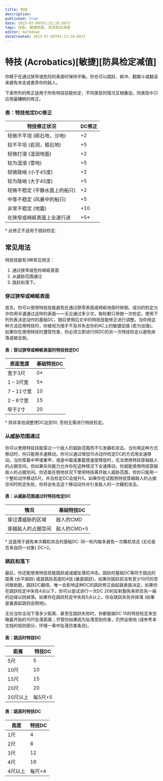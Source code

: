 ```yaml
---
title: 特技
description: 
published: true
date: 2023-07-09T01:52:28.607Z
tags: 技能, 敏捷技能, 防具检定减值
editor: markdown
dateCreated: 2023-07-09T01:52:28.607Z
---
```


  # 特技 (Acrobatics)\[敏捷\]\[防具检定减值\]
你精于在通过狭窄或危险的表面时保持平衡。你也可以跳跃、俯冲、翻跟斗或翻滚来避免攻击或愚弄你的敌人。

下表所列的修正适用于所有特技技能检定，不同类型的情况互相叠加，同类型中只应用最糟糕的修正。

### 表：特技检定DC修正

| 特技修正状况                        | DC修正  |
|-----------------------------------|---------|
| 轻微不平坦 (碎石地，沙地)           | +2      |
| 较不平坦 (岩洞，粗石地)             | +5      |
| 轻微打滑 (湿润地面)                 | +2      |
| 较为湿滑 (雪地)                    | +5      |
| 轻微陡峭 (小于45度)                 | +2      |
| 较为陡峭 (大于45度)                 | +5      |
| 轻微不稳定 (平静水面上的船只)       | +2      |
| 中等不稳定 (风暴中的船只)           | +5      |
| 非常不稳定 (地震)                   | +10     |
| 在狭窄或崎岖表面上全速行进           | +5*     |
\* 此修正不适用于跳跃检定.

## 常见用法
特技技能有3种常见用法：
1. 通过狭窄或危险崎岖表面
2. 从威胁范围通过
3. 跳跃和落下。

### 穿过狭窄或崎岖表面
首先，你可以使用特技技能避免在通过狭窄表面或崎岖地面时摔倒。成功的检定允许你用半速通过这样的表面——无论通过多少次，每轮都只用做一次检定。使用下列列表决定动作的基础DC，随后使用后文中的特技技能修正进行调整。当你用这种方法应用特技时，你被视为措手不及并失去你的AC上的敏捷加值 (若为加值)。如果你在使用特技时遭受伤害，你必须立即进行同DC的另一次特技检定以避免摔落或被击倒。

#### 表：穿过狭窄或崎岖表面时特技检定DC
| 表面宽度     | 基础特技DC  |
|------------|------------|
| 宽于3尺     | 0*         |
| 1 – 3尺宽   | 5*         |
| 7 – 11寸宽  | 10         |
| 2 – 6寸宽   | 15         |
| 窄于2寸     | 20         |
\* 除非其他调整使DC达到10, 否则无需进行特技检定。

### 从威胁范围通过
你可以使用特技技能穿过一个敌人的威胁范围而不引发藉机攻击。当你用这种方式移动时，你只能用半速移动。你可以通过增加10点动作检定DC的方式用全速移动。当你穿着中甲或重甲，或是中载或重载使速度降低时，无法使用特技穿越敌人的占据空间。但如果任何能力允许你在这种情况下全速移动，你就能使用特技穿越敌人的占据空间。你还能在倒地状况下使用特技离开敌人威胁范围，但你只能用一个整轮动作移动5尺，并且检定DC会提升5。如果你在试图用特技穿越敌人的占据空间时检定失败，你将会失去这个移动动作并引发敌人的一次藉机攻击。

#### 表：从威胁范围通过时特技检定DC
| 情况                       | 基础特技DC  |
|--------------------------|------------|
| 穿过遭威胁的区域           | 敌人的CMD  |
| 穿越敌人的占据空间         | 敌人的CMD+5|
\* 这是用于避免单次藉机攻击的基础DC. 同一轮内每多避免一次藉机攻击 (无论是否来自同一对象) DC+2。

### 跳跃和落下
最后，你还能使用特技技能跳跃或减缓坠落的冲击。跳跃的基础DC等同于跳远的距离 (水平跳跃) 或是跳跃高度的4倍 (垂直跳跃)，如果你跳跃前没有至少10尺的空间做助跑，跳跃DC翻倍。唯一会影响这种DC的跳跃修正由起跳表面决定。如果你在跳跃检定中失败4点以下，你可以尝试进行一次DC 20的反射豁免来抓住另一端的边缘以防掉落。如果你在跳跃检定中失败5点以上，你会跳跃失败并摔落 (如果是垂直起跳则会倒地)。

无论当你主动下落多少距离、甚至在跳跃失败时，你都能做DC 15的特技检定来忽略最开始的10尺坠落距离；尽管你如果因为坠落受到伤害，仍然会倒地 (请参考本文档的规则部分，环境一章中坠落伤害条目)。

#### 表：跳远时特技DC
| 距离   | 特技DC |
|--------|--------|
| 5尺    | 5      |
| 10尺   | 10     |
| 15尺   | 15     |
| 20尺   | 20     |
| 20尺以上 | 每5尺+5 |

#### 表：跳高时特技DC
| 高度   | 特技DC |
|--------|--------|
| 1尺    | 4      |
| 2尺    | 8      |
| 3尺    | 12     |
| 4尺    | 16     |
| 4尺以上 | 每尺+4  |

